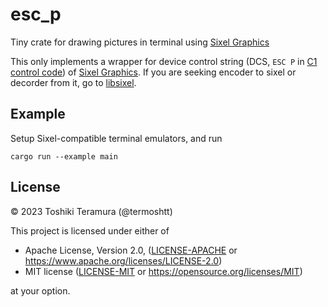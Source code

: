 esc_p
======
Tiny crate for drawing pictures in terminal using [Sixel Graphics][Sixel Graphics]

This only implements a wrapper for device control string
(DCS, `ESC P` in [C1 control code](https://en.wikipedia.org/wiki/C0_and_C1_control_codes#C1_controls))
of [Sixel Graphics][Sixel Graphics].
If you are seeking encoder to sixel or decorder from it, go to [libsixel](https://github.com/saitoha/libsixel).

[Sixel Graphics]: https://www.vt100.net/docs/vt3xx-gp/chapter14.html

Example
-------
Setup Sixel-compatible terminal emulators, and run

```shell
cargo run --example main
```

License
--------
© 2023 Toshiki Teramura (@termoshtt)

This project is licensed under either of

- Apache License, Version 2.0, ([LICENSE-APACHE](LICENSE-APACHE) or https://www.apache.org/licenses/LICENSE-2.0)
- MIT license ([LICENSE-MIT](LICENSE-MIT) or https://opensource.org/licenses/MIT)

at your option.
